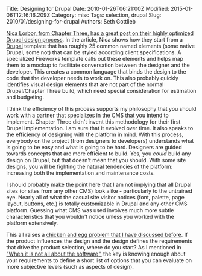 Title: Designing for Drupal
Date: 2010-01-26T06:21:00Z
Modified: 2015-01-06T12:16:16.209Z
Category: misc
Tags: selection, drupal
Slug: 2010/01/designing-for-drupal
Authors: Seth Gottlieb

[Nica Lorbor, from Chapter Three, has a great post on their highly optimized Drupal design process](http://www.chapterthree.com/blog/nica_lorber/design_drupal_template_approach). In the article, Nica shows how they start from a [Drupal](http://drupal.org) template that has roughly 25 common named elements (some native Drupal, some not) that can be styled according client specifications. A specialized Fireworks template calls out these elements and helps map them to a mockup to facilitate conversation between the designer and the developer. This creates a common language that binds the design to the code that the developer needs to work on. This also probably quickly identifies visual design elements that are not part of the normal Drupal/Chapter Three build, which need special consideration for estimation and budgeting.  

I think the efficiency of this process supports my philosophy that you should work with a partner that specializes in the CMS that you intend to implement. Chapter Three didn't invent this methodology for their first Drupal implementation. I am sure that it evolved over time. It also speaks to the efficiency of designing with the platform in mind. With this process, everybody on the project (from designers to developers) understands what is going to be easy and what is going to be hard. Designers are guided towards concepts that are more efficient to build. Yes, you _could_ build any design on Drupal, but that doesn't mean that you should. With some site designs, you will be fighting the natural tendencies of the platform: increasing both the implementation and maintenance costs.  

I should probably make the point here that I am not implying that all Drupal sites (or sites from any other CMS) look alike - particularly to the untrained eye. Nearly all of what the casual site visitor notices (font, palette, page layout, buttons, etc.) is totally customizable in Drupal and any other CMS platform. Guessing what CMS was used involves much more subtle characteristics that you wouldn't notice unless you worked with the platform extensively.  

This all raises a [chicken and egg problem that I have discussed before](http://www.contenthere.net/2009/11/when-it-is-not-all-about-the-software.html). If the product influences the design and the design defines the requirements that drive the product selection, where do you start? As I mentioned in ["When it is not all about the software,"](http://www.contenthere.net/2009/11/when-it-is-not-all-about-the-software.html) the key is knowing enough about your requirements to define a short list of options that you can evaluate on more subjective levels (such as aspects of design).  
